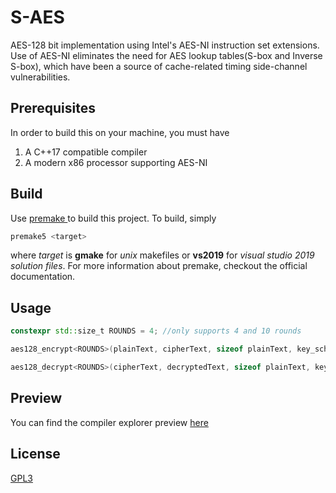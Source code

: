 # S-AES

AES-128 bit implementation using Intel's AES-NI instruction set extensions. Use of AES-NI eliminates the need for AES lookup tables(S-box and Inverse S-box), which have been a source of cache-related timing side-channel vulnerabilities.

## Prerequisites
In order to build this on your machine, you must have

<ol>
<li>A C++17 compatible compiler</li>
<li>A modern x86 processor supporting AES-NI</li>
</ol>


## Build

Use [premake ](https://premake.github.io/) to build this project. To build, simply

```bash
premake5 <target>
```
where *target* is **gmake** for *unix* makefiles or **vs2019** for *visual studio 2019 solution files*. For more information about premake, checkout the official documentation.

## Usage

```cpp
constexpr std::size_t ROUNDS = 4; //only supports 4 and 10 rounds

aes128_encrypt<ROUNDS>(plainText, cipherText, sizeof plainText, key_schedule); //encrypting

aes128_decrypt<ROUNDS>(cipherText, decryptedText, sizeof plainText, key_schedule); //decrypting
```

## Preview

You can find the compiler explorer preview [here](https://godbolt.org/z/37ns5W91n)

## License
[GPL3](https://www.gnu.org/licenses/gpl-3.0.en.html)
